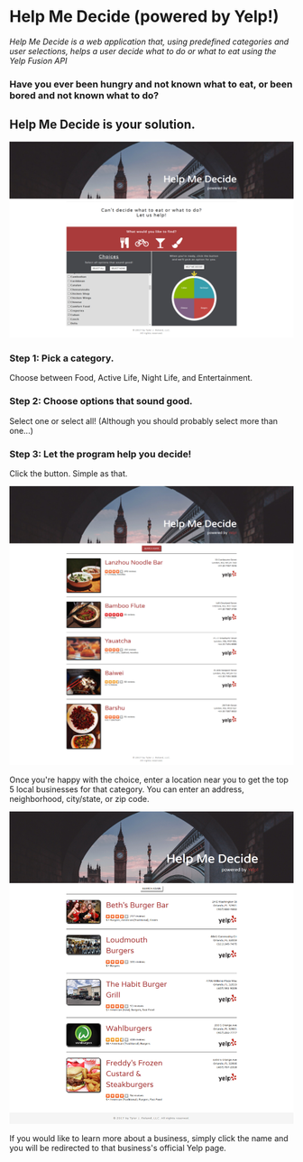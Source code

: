 # Help Me Decide (powered by Yelp!)

*Help Me Decide is a web application that, using predefined categories and user selections, helps a user decide what to do or what to eat using the Yelp Fusion API*

### Have you ever been hungry and not known what to eat, or been bored and not known what to do?

## Help Me Decide is your solution.


![Image of Help Me Decide](/img/helpmedecide.png)


### Step 1: Pick a category.

Choose between Food, Active Life, Night Life, and Entertainment.


### Step 2: Choose options that sound good.

Select one or select all! (Although you should probably select more than one...)


### Step 3: Let the program help you decide!

Click the button. Simple as that.


![Image of Chosen Result](/img/helpmedecide3.png)


Once you're happy with the choice, enter a location near you to get the top 5 local businesses for that category.
You can enter an address, neighborhood, city/state, or zip code.


![Image of Local Businesses](/img/helpmedecide2.png)

If you would like to learn more about a business, simply click the name and you will be redirected to that business's official Yelp page.
